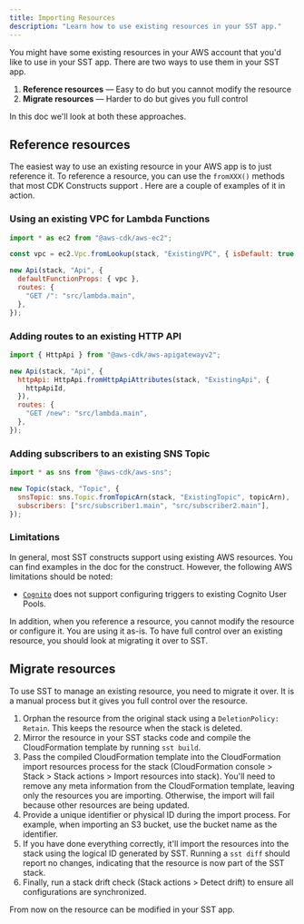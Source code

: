 ```yaml
---
title: Importing Resources
description: "Learn how to use existing resources in your SST app."
---
```


You might have some existing resources in your AWS account that you'd like to use in your SST app. There are two ways to use them in your SST app.

1. **Reference resources** — Easy to do but you cannot modify the resource
2. **Migrate resources** — Harder to do but gives you full control

In this doc we'll look at both these approaches.

## Reference resources

The easiest way to use an existing resource in your AWS app is to just reference it. To reference a resource, you can use the `fromXXX()` methods that most CDK Constructs support . Here are a couple of examples of it in action.

### Using an existing VPC for Lambda Functions

```js {3,6}
import * as ec2 from "@aws-cdk/aws-ec2";

const vpc = ec2.Vpc.fromLookup(stack, "ExistingVPC", { isDefault: true });

new Api(stack, "Api", {
  defaultFunctionProps: { vpc },
  routes: {
    "GET /": "src/lambda.main",
  },
});
```

### Adding routes to an existing HTTP API

```js {4-6}
import { HttpApi } from "@aws-cdk/aws-apigatewayv2";

new Api(stack, "Api", {
  httpApi: HttpApi.fromHttpApiAttributes(stack, "ExistingApi", {
    httpApiId,
  }),
  routes: {
    "GET /new": "src/lambda.main",
  },
});
```

### Adding subscribers to an existing SNS Topic

```js {4}
import * as sns from "@aws-cdk/aws-sns";

new Topic(stack, "Topic", {
  snsTopic: sns.Topic.fromTopicArn(stack, "ExistingTopic", topicArn),
  subscribers: ["src/subscriber1.main", "src/subscriber2.main"],
});
```

### Limitations

In general, most SST constructs support using existing AWS resources. You can find examples in the doc for the construct. However, the following AWS limitations should be noted:

- [`Cognito`](../constructs/Cognito.md) does not support configuring triggers to existing Cognito User Pools.

In addition, when you reference a resource, you cannot modify the resource or configure it. You are using it as-is. To have full control over an existing resource, you should look at migrating it over to SST.

## Migrate resources

To use SST to manage an existing resource, you need to migrate it over. It is a manual process but it gives you full control over the resource.

1. Orphan the resource from the original stack using a `DeletionPolicy: Retain`. This keeps the resource when the stack is deleted.
2. Mirror the resource in your SST stacks code and compile the CloudFormation template by running `sst build`.
3. Pass the compiled CloudFormation template into the CloudFormation import resources process for the stack (CloudFormation console > Stack > Stack actions > Import resources into stack). You'll need to remove any meta information from the CloudFormation template, leaving only the resources you are importing. Otherwise, the import will fail because other resources are being updated.
4. Provide a unique identifier or physical ID during the import process. For example, when importing an S3 bucket, use the bucket name as the identifier.
5. If you have done everything correctly, it'll import the resources into the stack using the logical ID generated by SST. Running a `sst diff` should report no changes, indicating that the resource is now part of the SST stack.
6. Finally, run a stack drift check (Stack actions > Detect drift) to ensure all configurations are synchronized.

From now on the resource can be modified in your SST app.
